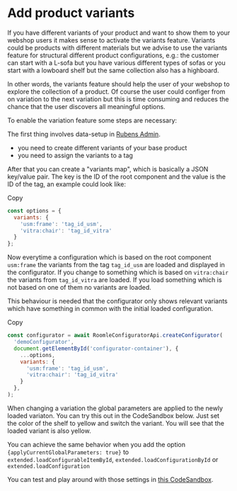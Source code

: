# Add product variants

If you have different variants of your product and want to show them to your webshop users it makes sense to activate the variants feature. Variants could be products with different materials but we advise to use the variants feature for structural different product configurations, e.g.: the customer can start with a L-sofa but you have various different types of sofas or you start with a lowboard shelf but the same collection also has a highboard.

In other words, the variants feature should help the user of your webshop to explore the collection of a product. Of course the user could configer from on variation to the next variation but this is time consuming and reduces the chance that the user discovers all meaningful options.

To enable the variation feature some steps are necessary:

The first thing involves data-setup in [Rubens Admin](https://admin.roomle.com/).

* you need to create different variants of your base product
* you need to assign the variants to a tag

After that you can create a "variants map", which is basically a JSON key/value pair. The key is the ID of the root component and the value is the ID of the tag, an example could look like:

Copy

```javascript
const options = {
  variants: {
    'usm:frame': 'tag_id_usm',
    'vitra:chair': 'tag_id_vitra'
  }
};
```

Now everytime a configuration which is based on the root component `usm:frame` the variants from the tag `tag_id_usm` are loaded and displayed in the configurator. If you change to something which is based on `vitra:chair` the variants from `tag_id_vitra` are loaded. If you load something which is not based on one of them no variants are loaded.

This behaviour is needed that the configurator only shows relevant variants which have something in common with the initial loaded configuration.

Copy

```javascript
const configurator = await RoomleConfiguratorApi.createConfigurator(
  'demoConfigurator',
  document.getElementById('configurator-container'), {
    ...options,
    variants: {
      'usm:frame': 'tag_id_usm',
      'vitra:chair': 'tag_id_vitra'
    }
  },
);
```

When changing a variation the global parameters are applied to the newly loaded variaton. You can try this out in the CodeSandbox below. Just set the color of the shelf to yellow and switch the variant. You will see that the loaded variant is also yellow.

You can achieve the same behavior when you add the option `{applyCurrentGlobalParameters: true}` to `extended.loadConfigurableItemById`, `extended.loadConfigurationById` or `extended.loadConfiguration`

You can test and play around with those settings in [this CodeSandbox](https://codesandbox.io/p/sandbox/getting-started-forked-c988pg).
